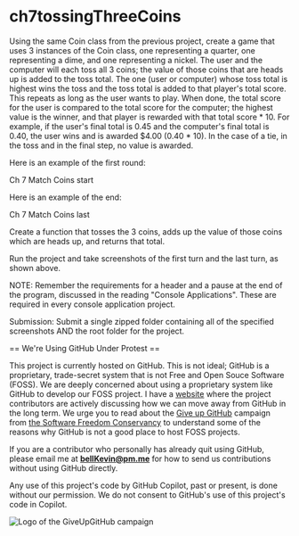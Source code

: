 # ch7tossingThreeCoins

Using the same Coin class from the previous project, create a game that uses 3 instances of the Coin class, one representing a quarter, one representing a dime, and one representing a nickel. The user and the computer will each toss all 3 coins; the value of those coins that are heads up is added to the toss total. The one (user or computer) whose toss total is highest wins the toss and the toss total is added to that player's total score. This repeats as long as the user wants to play. When done, the total score for the user is compared to the total score for the computer; the highest value is the winner, and that player is rewarded with that total score * 10. For example, if the user's final total is 0.45 and the computer's final total is 0.40, the user wins and is awarded $4.00 (0.40 * 10). In the case of a tie, in the toss and in the final step, no value is awarded.

Here is an example of the first round:

Ch 7 Match Coins start

Here is an example of the end:

Ch 7 Match Coins last

Create a function that tosses the 3 coins, adds up the value of those coins which are heads up, and returns that total. 

Run the project and take screenshots of the first turn and the last turn, as shown above.

NOTE: Remember the requirements for a header and a pause at the end of the program, discussed in the reading "Console Applications". These are required in every console application project.

Submission: Submit a single zipped folder containing all of the specified screenshots AND the root folder for the project.

== We're Using GitHub Under Protest ==

This project is currently hosted on GitHub.  This is not ideal; GitHub is a
proprietary, trade-secret system that is not Free and Open Souce Software
(FOSS).  We are deeply concerned about using a proprietary system like GitHub
to develop our FOSS project. I have a [website](https://bellKevin.me) where the
project contributors are actively discussing how we can move away from GitHub
in the long term.  We urge you to read about the [Give up GitHub](https://GiveUpGitHub.org) campaign 
from [the Software Freedom Conservancy](https://sfconservancy.org) to understand some of the reasons why GitHub is not 
a good place to host FOSS projects.

If you are a contributor who personally has already quit using GitHub, please
email me at **bellKevin@pm.me** for how to send us contributions without
using GitHub directly.

Any use of this project's code by GitHub Copilot, past or present, is done
without our permission.  We do not consent to GitHub's use of this project's
code in Copilot.

![Logo of the GiveUpGitHub campaign](https://sfconservancy.org/img/GiveUpGitHub.png)
